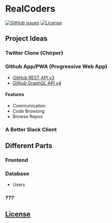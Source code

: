 # RealCoders
[![GitHub issues](https://img.shields.io/github/issues/dunstontc/RealCoders.svg)](https://github.com/dunstontc/RealCoders/issues)
[![License](https://img.shields.io/github/license/dunstontc/RealCoders.svg)](https://github.com/dunstontc/RealCoders/blob/master/LICENSE)

## Project Ideas

### Twitter Clone (Chirper)

### Github App/PWA (Progressive Web App)
- [GitHub REST API v3](https://developer.github.com/v3/)
- [Github GraphQL API v4](https://developer.github.com/v4/)

#### Features
- Communication
- Code Browsing
- Browse Repos

### A Better Slack Client


## Different Parts

### Frontend

### Database
- Users

### ???

## [License](https://github.com/dunstontc/RealCoders/blob/master/LICENSE)

